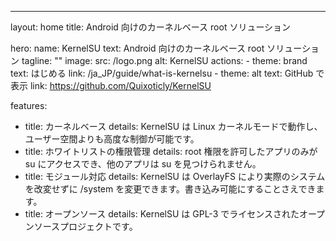 ---
layout: home
title: Android 向けのカーネルベース root ソリューション

hero:
  name: KernelSU
  text: Android 向けのカーネルベース root ソリューション
  tagline: ""
  image:
    src: /logo.png
    alt: KernelSU
  actions:
    - theme: brand
      text: はじめる
      link: /ja_JP/guide/what-is-kernelsu
    - theme: alt
      text: GitHub で表示
      link: https://github.com/Quixoticly/KernelSU

features:
  - title: カーネルベース
    details: KernelSU は Linux カーネルモードで動作し、ユーザー空間よりも高度な制御が可能です。
  - title: ホワイトリストの権限管理
    details: root 権限を許可したアプリのみが su にアクセスでき、他のアプリは su を見つけられません。
  - title: モジュール対応
    details: KernelSU は OverlayFS により実際のシステムを改変せずに /system を変更できます。書き込み可能にすることさえできます。
  - title: オープンソース
    details: KernelSU は GPL-3 でライセンスされたオープンソースプロジェクトです。

